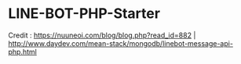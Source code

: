 # LINE-BOT-PHP-Starter

Credit : https://nuuneoi.com/blog/blog.php?read_id=882 | http://www.daydev.com/mean-stack/mongodb/linebot-message-api-php.html
